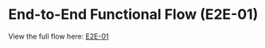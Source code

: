 # End-to-End Functional Flow (E2E-01)

View the full flow here: [E2E-01](https://docs.google.com/document/d/1YX9XJfKscuFO91rXRIx0K6lAFQxI0A4QXOQmfU1Hlf4/edit?tab=t.0)
